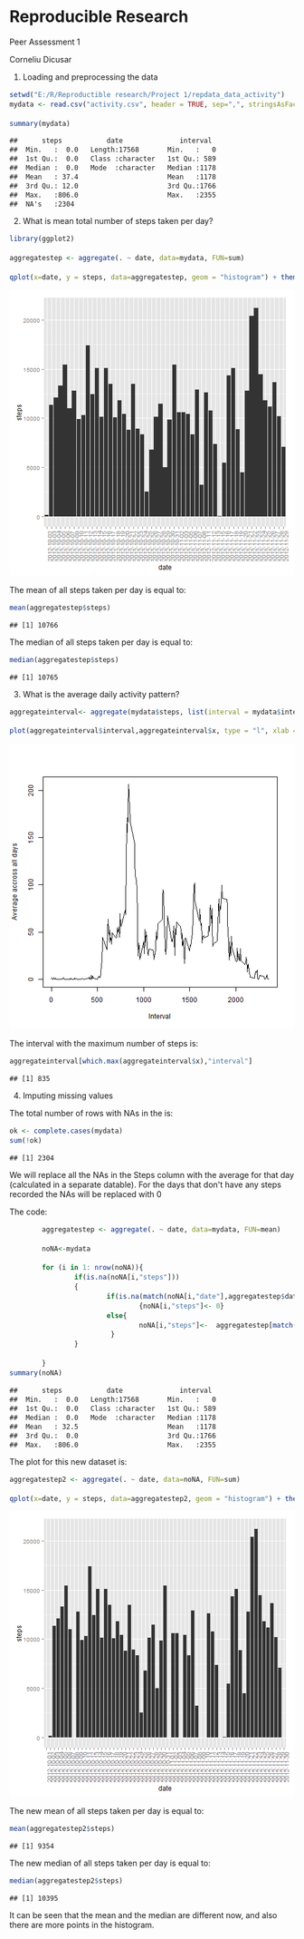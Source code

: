 Reproducible Research
===================================================
Peer Assessment 1

Corneliu Dicusar

1) Loading and preprocessing the data


```r
setwd("E:/R/Reproductible research/Project 1/repdata_data_activity")
mydata <- read.csv("activity.csv", header = TRUE, sep=",", stringsAsFactors = FALSE)

summary(mydata)
```

```
##      steps           date              interval   
##  Min.   :  0.0   Length:17568       Min.   :   0  
##  1st Qu.:  0.0   Class :character   1st Qu.: 589  
##  Median :  0.0   Mode  :character   Median :1178  
##  Mean   : 37.4                      Mean   :1178  
##  3rd Qu.: 12.0                      3rd Qu.:1766  
##  Max.   :806.0                      Max.   :2355  
##  NA's   :2304
```

2) What is mean total number of steps taken per day?


```r
library(ggplot2)

aggregatestep <- aggregate(. ~ date, data=mydata, FUN=sum)

qplot(x=date, y = steps, data=aggregatestep, geom = "histogram") + theme(axis.text.x=theme_text(angle=90, hjust=1))
```

![plot of chunk unnamed-chunk-2](figure/unnamed-chunk-2.png) 

The mean of all steps taken per day is equal to: 

```r
mean(aggregatestep$steps)
```

```
## [1] 10766
```

The median of all steps taken per day is equal to: 

```r
median(aggregatestep$steps)
```

```
## [1] 10765
```

3) What is the average daily activity pattern?


```r
aggregateinterval<- aggregate(mydata$steps, list(interval = mydata$interval), mean, na.rm=TRUE)

plot(aggregateinterval$interval,aggregateinterval$x, type = "l", xlab = "Interval", ylab = "Average accross all days")
```

![plot of chunk unnamed-chunk-5](figure/unnamed-chunk-5.png) 

The interval with the maximum number of steps is: 


```r
aggregateinterval[which.max(aggregateinterval$x),"interval"]
```

```
## [1] 835
```
4) Imputing missing values

The total number of rows with NAs in the is:


```r
ok <- complete.cases(mydata)
sum(!ok)
```

```
## [1] 2304
```

We will replace all the NAs in the Steps column with the average for that day (calculated in a separate datable). For the days that don't have any steps recorded the NAs will be replaced with 0

The code:

```r
        aggregatestep <- aggregate(. ~ date, data=mydata, FUN=mean)
        
        noNA<-mydata

        for (i in 1: nrow(noNA)){
                if(is.na(noNA[i,"steps"]))  
                {
                        if(is.na(match(noNA[i,"date"],aggregatestep$date)))
                                {noNA[i,"steps"]<- 0}
                        else{
                                noNA[i,"steps"]<-  aggregatestep[match(noNA[i,"date"],aggregatestep$date),"steps"]
                         }
                }                       

        }
summary(noNA)
```

```
##      steps           date              interval   
##  Min.   :  0.0   Length:17568       Min.   :   0  
##  1st Qu.:  0.0   Class :character   1st Qu.: 589  
##  Median :  0.0   Mode  :character   Median :1178  
##  Mean   : 32.5                      Mean   :1178  
##  3rd Qu.:  0.0                      3rd Qu.:1766  
##  Max.   :806.0                      Max.   :2355
```

The plot for this new dataset is:



```r
aggregatestep2 <- aggregate(. ~ date, data=noNA, FUN=sum)

qplot(x=date, y = steps, data=aggregatestep2, geom = "histogram") + theme(axis.text.x=theme_text(angle=90, hjust=1))
```

![plot of chunk unnamed-chunk-9](figure/unnamed-chunk-9.png) 

The new mean of all steps taken per day is equal to: 

```r
mean(aggregatestep2$steps)
```

```
## [1] 9354
```

The new median of all steps taken per day is equal to: 

```r
median(aggregatestep2$steps)
```

```
## [1] 10395
```
It can be seen that the mean and the median are different now, and also there are more points in the histogram.
